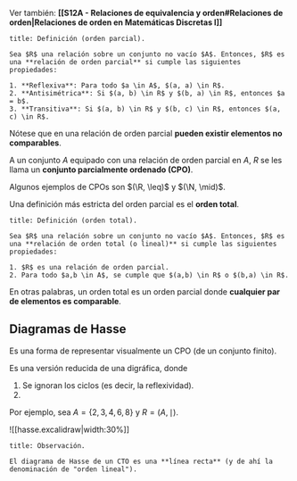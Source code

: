 Ver también: **[[S12A - Relaciones de equivalencia y orden#Relaciones de orden|Relaciones de orden en Matemáticas Discretas I]]**

```ad-definition
title: Definición (orden parcial).

Sea $R$ una relación sobre un conjunto no vacío $A$. Entonces, $R$ es una **relación de orden parcial** si cumple las siguientes propiedades:

1. **Reflexiva**: Para todo $a \in A$, $(a, a) \in R$.
2. **Antisimétrica**: Si $(a, b) \in R$ y $(b, a) \in R$, entonces $a = b$.
3. **Transitiva**: Si $(a, b) \in R$ y $(b, c) \in R$, entonces $(a, c) \in R$.

```

Nótese que en una relación de orden parcial **pueden existir elementos no comparables**.

A un conjunto $A$ equipado con una relación de orden parcial en $A$, $R$ se les llama un **conjunto parcialmente ordenado (CPO)**.

Algunos ejemplos de CPOs son $(\R, \leq)$ y $(\N, \mid)$.

Una definición más estricta del orden parcial es el **orden total**.

```ad-definition
title: Definición (orden total).

Sea $R$ una relación sobre un conjunto no vacío $A$. Entonces, $R$ es una **relación de orden total (o lineal)** si cumple las siguientes propiedades:

1. $R$ es una relación de orden parcial.
2. Para todo $a,b \in A$, se cumple que $(a,b) \in R$ o $(b,a) \in R$.

```

En otras palabras, un orden total es un orden parcial donde **cualquier par de elementos es comparable**.

## Diagramas de Hasse

Es una forma de representar visualmente un CPO (de un conjunto finito).

Es una versión reducida de una digráfica, donde

1. Se ignoran los ciclos (es decir, la reflexividad).
2. 

Por ejemplo, sea $A = \left\{ 2,3,4,6,8 \right\}$ y $R = (A, \mid)$.

![[hasse.excalidraw|width:30%]]

```ad-tip
title: Observación.

El diagrama de Hasse de un CTO es una **línea recta** (y de ahí la denominación de "orden lineal").

```

